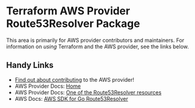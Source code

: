 # Terraform AWS Provider Route53Resolver Package
<!-- markdownlint-disable MD026 -->
This area is primarily for AWS provider contributors and maintainers. For information on _using_ Terraform and the AWS provider, see the links below.


## Handy Links
* [Find out about contributing](../../../docs/contributing) to the AWS provider!
* AWS Provider Docs: [Home](https://registry.terraform.io/providers/hashicorp/aws/latest/docs)
* AWS Provider Docs: [One of the Route53Resolver resources](https://registry.terraform.io/providers/hashicorp/aws/latest/docs/resources/route53_resolver_rule)
* AWS Docs: [AWS SDK for Go Route53Resolver](https://docs.aws.amazon.com/sdk-for-go/api/service/route53resolver/)
